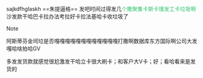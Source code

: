 sajkdfhglaskh 
==朱提逼格==
发吧时间过得发几<font color="#2DC26B">个撒聚集卡斯卡理发工卡垃圾啊</font>沙发款干哈巴卡拉办法考拉好卡拉法基哈卡收垃圾了

> [!NOTE]
> 阿斯蒂芬金坷垃是否嘎嘎嘎嘎嘎嘎嘎嘎嘎嘎嘎嘎打撒啊数据库东方国际啊公司大发嘎哈啥拍哈GV


多发发货款就感觉很尬激发干哈立卡很大刷卡；和客户大V卡；好；看哈看来是发货的
